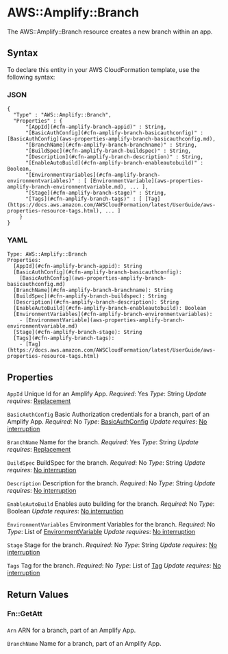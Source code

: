 # AWS::Amplify::Branch<a name="aws-resource-amplify-branch"></a>

 The AWS::Amplify::Branch resource creates a new branch within an app\.

## Syntax<a name="aws-resource-amplify-branch-syntax"></a>

To declare this entity in your AWS CloudFormation template, use the following syntax:

### JSON<a name="aws-resource-amplify-branch-syntax.json"></a>

```
{
  "Type" : "AWS::Amplify::Branch",
  "Properties" : {
      "[AppId](#cfn-amplify-branch-appid)" : String,
      "[BasicAuthConfig](#cfn-amplify-branch-basicauthconfig)" : [BasicAuthConfig](aws-properties-amplify-branch-basicauthconfig.md),
      "[BranchName](#cfn-amplify-branch-branchname)" : String,
      "[BuildSpec](#cfn-amplify-branch-buildspec)" : String,
      "[Description](#cfn-amplify-branch-description)" : String,
      "[EnableAutoBuild](#cfn-amplify-branch-enableautobuild)" : Boolean,
      "[EnvironmentVariables](#cfn-amplify-branch-environmentvariables)" : [ [EnvironmentVariable](aws-properties-amplify-branch-environmentvariable.md), ... ],
      "[Stage](#cfn-amplify-branch-stage)" : String,
      "[Tags](#cfn-amplify-branch-tags)" : [ [Tag](https://docs.aws.amazon.com/AWSCloudFormation/latest/UserGuide/aws-properties-resource-tags.html), ... ]
    }
}
```

### YAML<a name="aws-resource-amplify-branch-syntax.yaml"></a>

```
Type: AWS::Amplify::Branch
Properties:
  [AppId](#cfn-amplify-branch-appid): String
  [BasicAuthConfig](#cfn-amplify-branch-basicauthconfig):
    [BasicAuthConfig](aws-properties-amplify-branch-basicauthconfig.md)
  [BranchName](#cfn-amplify-branch-branchname): String
  [BuildSpec](#cfn-amplify-branch-buildspec): String
  [Description](#cfn-amplify-branch-description): String
  [EnableAutoBuild](#cfn-amplify-branch-enableautobuild): Boolean
  [EnvironmentVariables](#cfn-amplify-branch-environmentvariables):
    - [EnvironmentVariable](aws-properties-amplify-branch-environmentvariable.md)
  [Stage](#cfn-amplify-branch-stage): String
  [Tags](#cfn-amplify-branch-tags):
    - [Tag](https://docs.aws.amazon.com/AWSCloudFormation/latest/UserGuide/aws-properties-resource-tags.html)
```

## Properties<a name="aws-resource-amplify-branch-properties"></a>

`AppId`  <a name="cfn-amplify-branch-appid"></a>
 Unique Id for an Amplify App\.
*Required*: Yes
*Type*: String
*Update requires*: [Replacement](https://docs.aws.amazon.com/AWSCloudFormation/latest/UserGuide/using-cfn-updating-stacks-update-behaviors.html#update-replacement)

`BasicAuthConfig`  <a name="cfn-amplify-branch-basicauthconfig"></a>
 Basic Authorization credentials for a branch, part of an Amplify App\.
*Required*: No
*Type*: [BasicAuthConfig](aws-properties-amplify-branch-basicauthconfig.md)
*Update requires*: [No interruption](https://docs.aws.amazon.com/AWSCloudFormation/latest/UserGuide/using-cfn-updating-stacks-update-behaviors.html#update-no-interrupt)

`BranchName`  <a name="cfn-amplify-branch-branchname"></a>
 Name for the branch\.
*Required*: Yes
*Type*: String
*Update requires*: [Replacement](https://docs.aws.amazon.com/AWSCloudFormation/latest/UserGuide/using-cfn-updating-stacks-update-behaviors.html#update-replacement)

`BuildSpec`  <a name="cfn-amplify-branch-buildspec"></a>
 BuildSpec for the branch\.
*Required*: No
*Type*: String
*Update requires*: [No interruption](https://docs.aws.amazon.com/AWSCloudFormation/latest/UserGuide/using-cfn-updating-stacks-update-behaviors.html#update-no-interrupt)

`Description`  <a name="cfn-amplify-branch-description"></a>
 Description for the branch\.
*Required*: No
*Type*: String
*Update requires*: [No interruption](https://docs.aws.amazon.com/AWSCloudFormation/latest/UserGuide/using-cfn-updating-stacks-update-behaviors.html#update-no-interrupt)

`EnableAutoBuild`  <a name="cfn-amplify-branch-enableautobuild"></a>
 Enables auto building for the branch\.
*Required*: No
*Type*: Boolean
*Update requires*: [No interruption](https://docs.aws.amazon.com/AWSCloudFormation/latest/UserGuide/using-cfn-updating-stacks-update-behaviors.html#update-no-interrupt)

`EnvironmentVariables`  <a name="cfn-amplify-branch-environmentvariables"></a>
 Environment Variables for the branch\.
*Required*: No
*Type*: List of [EnvironmentVariable](aws-properties-amplify-branch-environmentvariable.md)
*Update requires*: [No interruption](https://docs.aws.amazon.com/AWSCloudFormation/latest/UserGuide/using-cfn-updating-stacks-update-behaviors.html#update-no-interrupt)

`Stage`  <a name="cfn-amplify-branch-stage"></a>
 Stage for the branch\.
*Required*: No
*Type*: String
*Update requires*: [No interruption](https://docs.aws.amazon.com/AWSCloudFormation/latest/UserGuide/using-cfn-updating-stacks-update-behaviors.html#update-no-interrupt)

`Tags`  <a name="cfn-amplify-branch-tags"></a>
 Tag for the branch\.
*Required*: No
*Type*: List of [Tag](https://docs.aws.amazon.com/AWSCloudFormation/latest/UserGuide/aws-properties-resource-tags.html)
*Update requires*: [No interruption](https://docs.aws.amazon.com/AWSCloudFormation/latest/UserGuide/using-cfn-updating-stacks-update-behaviors.html#update-no-interrupt)

## Return Values<a name="aws-resource-amplify-branch-return-values"></a>

### Fn::GetAtt<a name="aws-resource-amplify-branch-return-values-fn--getatt"></a>

#### <a name="aws-resource-amplify-branch-return-values-fn--getatt-fn--getatt"></a>

`Arn`  <a name="Arn-fn::getatt"></a>
 ARN for a branch, part of an Amplify App\.

`BranchName`  <a name="BranchName-fn::getatt"></a>
 Name for a branch, part of an Amplify App\.
